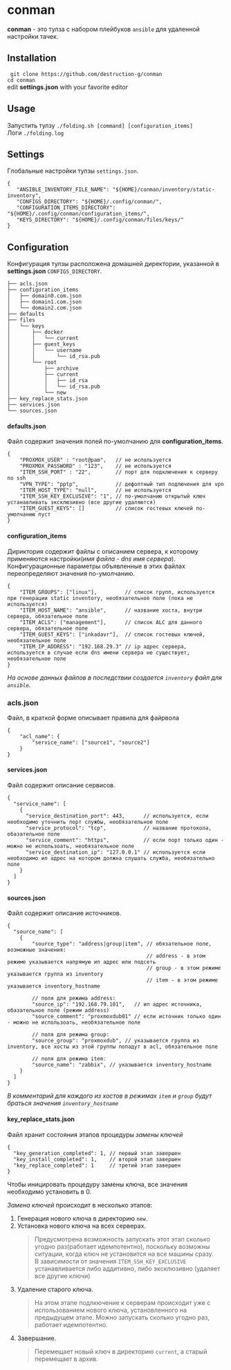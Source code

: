 # conman
**conman** - это тулза с набором плейбуков ```ansible``` для удаленной настройки тачек. 


## Installation 
``` git clone https://github.com/destruction-g/conman```  
``` cd conman ```  
edit **settings.json** with your favorite editor  


## Usage
Запустить тулзу ```./folding.sh [command] [configuration_items]```  
Логи ```./folding.log```


## Settings
Глобальные настройки тулзы ```settings.json```.
``` 
{
   "ANSIBLE_INVENTORY_FILE_NAME": "${HOME}/conman/inventory/static-inventory",
   "CONFIGS_DIRECTORY": "${HOME}/.config/conman/",
   "CONFIGURATION_ITEMS_DIRECTORY": "${HOME}/.config/conman/configuration_items/",
   "KEYS_DIRECTORY": "${HOME}/.config/conman/files/keys/"
}
```


## Configuration
Конфигурация тулзы расположена домашней директории, указанной в **settings.json** ```CONFIGS_DIRECTORY```.
```
├── acls.json
├── configuration_items
│   ├── domain0.com.json
│   ├── domain1.com.json
│   └── domain2.com.json 
├── defaults
├── files
│   └── keys
│       ├── docker
│       │   └── current
│       ├── guest_keys
│       │   └── username
│       │       └── id_rsa.pub
│       └── root
│           ├── archive
│           ├── current
│           │   ├── id_rsa
│           │   └── id_rsa.pub
│           └── new
├── key_replace_stats.json
├── services.json
└── sources.json
```


#### defaults.json
Файл содержит значения полей по-умолчанию для **configuration_items**.
```
{
    "PROXMOX_USER" : "root@pam",   // не используется
    "PROXMOX_PASSWORD" : "123",	   // не используется
    "ITEM_SSH_PORT" : "22",        // порт для подключения к серверу по ssh
    "VPN_TYPE": "pptp",            // дефолтный тип подлючения для vpn
    "ITEM_HOST_TYPE": "null",	   // не используется
    "ITEM_SSH_KEY_EXCLUSIVE": "1", // по-умолчанию открытый ключ устанавливать эксклюзивно (все другие удаляются)
    "ITEM_GUEST_KEYS": []          // список гостевых ключей по-умолчанию пуст
}
```


#### configuration_items
Дириктория содержит файлы с описанием сервера, к которому применяются настройки(*имя файла - dns имя сервера*). Конфигурационные параметры объявленные в этих файлах переопределяют значения по-умолчанию.
``` 
{
    "ITEM_GROUPS": ["linux"],         // список групп, используется при генерации static inventory, необязательное поле (пока не используется)
    "ITEM_HOST_NAME": "ansible",      // название хоста, внутри сервера, обязательное поле
    "ITEM_ACLS": ["management"],      // список ALC для данного сервера, обязательное поле
    "ITEM_GUEST_KEYS": ["inkadavr"],  // список гостевых ключей, необязательное поле
    "ITEM_IP_ADDRESS": "192.168.29.3" // ip адрес сервера, используется в случае если dns имени сервера не существует, необязательное поле
}
```
*На основе данных файлов в последствии создается ```inventory``` файл для ```ansible```.*


### acls.json
Файл, в краткой форме описывает правила для файрвола
``` 
{
    "acl_name": {
        "service_name": ["source1", "source2"]
    }
}
```


#### services.json
Файл содержит описание сервисов.
``` 
{
  "service_name": [
    {
      "service_destination_port": 443,      // используется, если необходимо уточнить порт службы, необязательное поле
      "service_protocol": "tcp",            // название протокола, обазательное поле
      "service_comment": "https",           // если порт только один - можно не использоать, необязательное поле
      "service_destination_ip": "127.0.0.1" // используется если необходимо ип адрес на котором должна слушать служба, необязательно поле
    }
  ]
}
```

#### sources.json
Файл содержит описание источников.
``` 
{
  "source_name": [
    {
        "source_type": "address|group|item", // обязательное поле, возможные значения:
                                             // address - в этом режиме указывается напрямую ип адрес или подсеть
                                             // group - в этом режиме указывается группа из inventory
                                             // item - в этом режиме указывается inventory_hostname
	    
        // поля для режима address:
        "source_ip": "192.168.79.101",	 // ип адрес источника, обазательное поле (режим address)
        "source_comment": "proxmoxdub01" // если источник только один - можно не использоать, необязательное поле
        
        // поля для режима group:
        "source_group": "proxmoxdub", // указывается группа из inventory, все хосты из этой группы попадут в acl, обязательное поле
		
        // поля для режима item:
        "source_name": "zabbix", // указывается inventory_hostname
    }
  ]
}
```
*В комментарий для каждого из хостов в режимах ```item``` и ```group``` будут браться значения ```inventory_hostname```*


#### key_replace_stats.json
Файл хранит состояния этапов процедуры *замены ключей*  
``` 
{
  "key_generation_completed": 1, // первый этап завершен
  "key_install_completed": 1,    // второй этап завершен
  "key_replace_completed": 1     // третий этап завершен
}
```
Чтобы иницировать процедуру замены ключа, все значения необходимо установить в 0.

*Замена ключей* происходит в несколько этапов:
1. Генерация нового ключа в директорию ```new```.
1. Установка нового ключа на всех серверах.
   > Предусмотрена возможность запускать этот этап сколько угодно раз(работает идемпотентно), поскольку возможны ситуации, когда ключ не установится на все машины сразу.  
   В зависимости от значения ```ITEM_SSH_KEY_EXCLUSIVE``` устанавливается либо аддитивно, либо эксклюзивно (удаляет все другие ключи)
1. Удаление старого ключа.  
   > На этом этапе подлкючение к серверам происходит уже с использованием нового ключа, установленного
на предыдущем этапе. Можно запускать сколько угодно раз, работает идемпотентно.
1. Завершание.
   > Перемещает новый ключ в директорию ```current```, а старый перемещает в архив.


